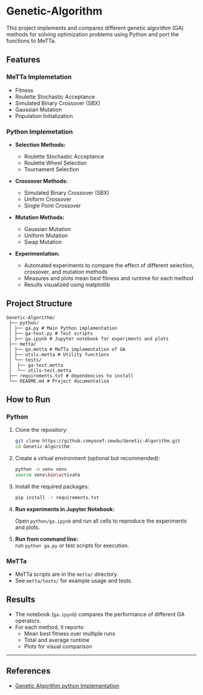 # Genetic-Algorithm

This project implements and compares different genetic algorithm (GA) methods for solving optimization problems using Python and port the functions to MeTTa.

## Features

### MeTTa Implemetation

- Fitness
- Roulette Stochastic Acceptance
- Simulated Binary Crossover (SBX)
- Gaussian Mutation
- Population Initialization

### Python Implemetation

- **Selection Methods:**  
  - Roulette Stochastic Acceptance  
  - Roulette Wheel Selection  
  - Tournament Selection

- **Crossover Methods:**  
  - Simulated Binary Crossover (SBX)  
  - Uniform Crossover  
  - Single Point Crossover

- **Mutation Methods:**  
  - Gaussian Mutation  
  - Uniform Mutation  
  - Swap Mutation

- **Experimentation:**  
  - Automated experiments to compare the effect of different selection, crossover, and mutation methods  
  - Measures and plots mean best fitness and runtime for each method  
  - Results visualized using matplotlib

## Project Structure

```plaintext
Genetic-Algorithm/
 ├── python/ 
 │ ├── ga.py # Main Python implementation 
 │ ├── ga-test.py # Test scripts 
 │ ├── ga.ipynb # Jupyter notebook for experiments and plots 
 ├── metta/ 
 │ ├── ga.metta # MeTTa implementation of GA 
 │ ├── utils.metta # Utility functions 
 │ └── tests/ 
 │  ├── ga-test.metta 
 │  └── utils-test.metta 
 ├── requirements.txt # dependencies to install 
 └── README.md # Project documentation
```

## How to Run

### Python

1. Clone the repository:

   ```bash
   git clone https://github.comyosef-zewdu/Genetic-Algorithm.git
   cd Genetic-Algorithm


2. Create a virtual environment (optional but recommended):

   ```bash
   python -m venv venv
   source venv\bin\activate 
   

3. Install the required packages:

   ```bash
   pip install -r requirements.txt

4. **Run experiments in Jupyter Notebook:**  

   Open `python/ga.ipynb` and run all cells to reproduce the experiments and plots.

5. **Run from command line:**  
   run `python ga.py` or test scripts for execution.

### MeTTa

- MeTTa scripts are in the `metta/` directory.  
- See `metta/tests/` for example usage and tests.

## Results

- The notebook (`ga.ipynb`) compares the performance of different GA operators.
- For each method, it reports:
  - Mean best fitness over multiple runs
  - Total and average runtime
  - Plots for visual comparison

---

## References

- [Genetic Algorithm python Implementation](https://github.com/eyasubirhanu/GA)
